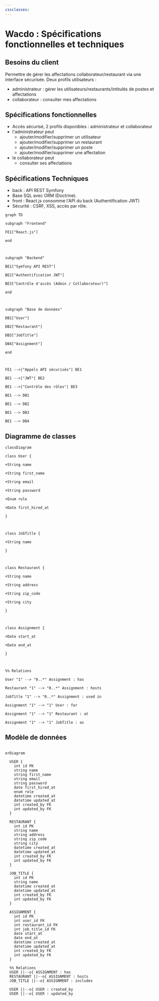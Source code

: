 ```yaml
---
cssclasses:
---
```

Wacdo : Spécifications fonctionnelles et techniques
=======================================================

## Besoins du client

Permettre de gérer les affectations collaborateur/restaurant via une interface sécurisée. Deux profils utilisateurs :  
* administrateur : gérer les utilisateurs/restaurants/intitulés de postes et affectations
* collaborateur : consulter mes affectations

## Spécifications fonctionnelles

* Accès sécurisé, 2 profils disponibles : administrateur et collaborateur
* l'administrateur peut 
	* ajouter/modifier/supprimer un utilisateur
	* ajouter/modifier/supprimer un restaurant
	* ajouter/modifier/supprimer un poste
	* ajouter/modifier/supprimer une affectation
* le collaborateur peut 
	* consulter ses affectations

## Spécifications Techniques

* back : API REST Symfony
* Base SQL avec ORM (Doctrine).
* front : React.js consomme l'API du back (Authentification JWT)
* Sécurité : CSRF, XSS, accès par rôle.

```mermaid
graph TD

subgraph "Frontend"

FE1["React.js"]

end

  

subgraph "Backend"

BE1["Symfony API REST"]

BE2["Authentification JWT"]

BE3["Contrôle d'accès (Admin / Collaborateur)"]

end

  

subgraph "Base de données"

DB1["User"]

DB2["Restaurant"]

DB3["JobTitle"]

DB4["Assignment"]

end

  

FE1 -->|"Appels API sécurisés"| BE1

BE1 -->|"JWT"| BE2

BE1 -->|"Contrôle des rôles"| BE3

BE1 --> DB1

BE1 --> DB2

BE1 --> DB3

BE1 --> DB4
```


## Diagramme de classes


```mermaid
classDiagram

class User {

+String name

+String first_name

+String email

+String password

+Enum role

+Date first_hired_at

}

  

class JobTitle {

+String name

}

  

class Restaurant {

+String name

+String address

+String zip_code

+String city

}

  

class Assignment {

+Date start_at

+Date end_at

}

  

%% Relations

User "1" --> "0..*" Assignment : has

Restaurant "1" --> "0..*" Assignment : hosts

JobTitle "1" --> "0..*" Assignment : used in

Assignment "1" --> "1" User : for

Assignment "1" --> "1" Restaurant : at

Assignment "1" --> "1" JobTitle : as

```


## Modèle de données

```mermaid

erDiagram

  USER {
    int id PK
    string name
    string first_name
    string email
    string password
    date first_hired_at
    enum role
    datetime created_at
    datetime updated_at
    int created_by FK
    int updated_by FK
  }

  RESTAURANT {
    int id PK
    string name
    string address
    string zip_code
    string city
    datetime created_at
    datetime updated_at
    int created_by FK
    int updated_by FK
  }

  JOB_TITLE {
    int id PK
    string name
    datetime created_at
    datetime updated_at
    int created_by FK
    int updated_by FK
  }

  ASSIGNMENT {
    int id PK
    int user_id FK
    int restaurant_id FK
    int job_title_id FK
    date start_at
    date end_at
    datetime created_at
    datetime updated_at
    int created_by FK
    int updated_by FK
  }

  %% Relations
  USER ||--o{ ASSIGNMENT : has
  RESTAURANT ||--o{ ASSIGNMENT : hosts
  JOB_TITLE ||--o{ ASSIGNMENT : includes

  USER ||--o{ USER : created_by
  USER ||--o{ USER : updated_by


```
